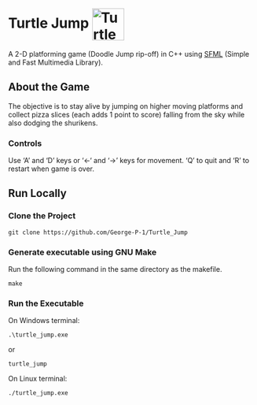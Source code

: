 <p>
  <h1>
    Turtle Jump
    <img align="center" height=65 alt="Turtle Image" src="https://github.com/George-P-1/Turtle_Jump/assets/100698568/13600e79-1a6a-40e0-b7cc-f2d7aa0476e8">
  </h1>
</p>

A 2-D platforming game (Doodle Jump rip-off) in C++ using [SFML](https://www.sfml-dev.org) (Simple and Fast Multimedia Library).

## About the Game
The objective is to stay alive by jumping on higher moving platforms and collect pizza slices (each adds 1 point to score) falling from the sky while also dodging the shurikens.
### Controls
Use ‘A’ and ‘D’ keys or ‘<-‘ and  ‘->’ keys for movement. ‘Q’ to quit and ‘R’ to restart when game is over.

## Run Locally
### Clone the Project

```
git clone https://github.com/George-P-1/Turtle_Jump
```

### Generate executable using GNU Make
Run the following command in the same directory as the makefile. 
```
make
```
### Run the Executable 
On Windows terminal:
```
.\turtle_jump.exe
```
or 
```
turtle_jump
```
On Linux terminal:
```
./turtle_jump.exe
```
<!--
## PS
To prevent the prompt window from opening when running executable, run make in a windows terminal.
-->
